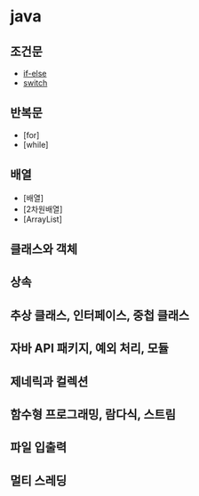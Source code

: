 # java

## 조건문
- [if-else](src/conditional/ifelse/README.md)
- [switch](src/conditional/switch/README.md)

## 반복문
- [for]
- [while]

## 배열
- [배열]
- [2차원배열]
- [ArrayList]

## 클래스와 객체

## 상속

## 추상 클래스, 인터페이스, 중첩 클래스

## 자바 API 패키지, 예외 처리, 모듈

## 제네릭과 컬렉션

## 함수형 프로그래밍, 람다식, 스트림

## 파일 입출력

## 멀티 스레딩